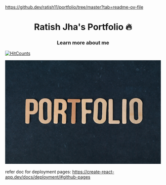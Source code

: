 https://github.dev/ratish11/portfolio/tree/master?tab=readme-ov-file

<h1 align="center"> Ratish Jha's Portfolio 🔥 </h1> 
<h3 align="center"> Learn more about me </h3>
<p align="left">
    <a href="https://hits.dwyl.com/ratish11/protfolio.svg?style=flat-square"><img alt="HitCounts" src="https://hits.dwyl.com/ratish11/protfolio.svg" /></a>
</p>
<p align="center"> 
    <a href="https://ratish11.github.io/portfolio/" target="_blank">
    <img src="images/portfolio.jpg"></img>
  </a>
</p>





refer doc for deployment pages: https://create-react-app.dev/docs/deployment/#github-pages
